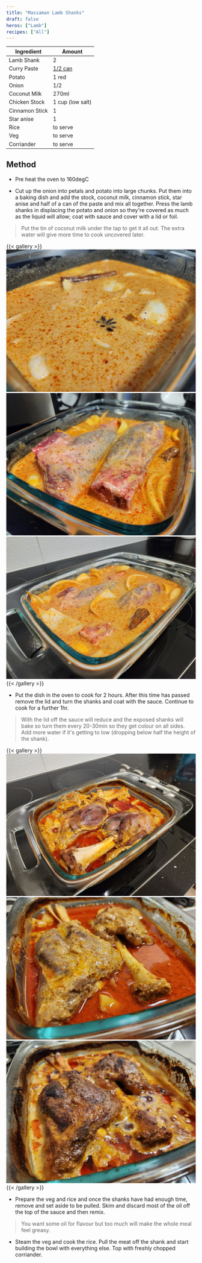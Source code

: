 ```yaml
---
title: "Massaman Lamb Shanks"
draft: false
heros: ["Lamb"]
recipes: ["All"]
---
```


| Ingredient  | Amount |
| ----- | ---- |
| Lamb Shank | 2 |
| Curry Paste | [1/2 can](gallery/Maesri_Paste.jpg) |
| Potato | 1 red |
| Onion | 1/2 |
| Coconut Milk | 270ml |
| Chicken Stock | 1 cup (low salt) |
| Cinnamon Stick | 1 |
| Star anise | 1 |
| Rice | to serve |
| Veg | to serve |
| Corriander | to serve |

## Method

- Pre heat the oven to 160degC

- Cut up the onion into petals and potato into large chunks. Put them into a baking dish and add the stock, coconut milk, cinnamon stick, star anise and half of a can of the paste and mix all together. Press the lamb shanks in displacing the potato and onion so they're covered as much as the liquid will allow; coat with sauce and cover with a lid or foil.

>Put the tin of coconut milk under the tap to get it all out. The extra water will give more time to cook uncovered later.

{{< gallery >}}
  <img src="gallery/a1.jpg" class="grid-w33" />
  <img src="gallery/a2.jpg" class="grid-w33" />
  <img src="gallery/a3.jpg" class="grid-w33" />
{{< /gallery >}}

- Put the dish in the oven to cook for 2 hours. After this time has passed remove the lid and turn the shanks and coat with the sauce. Continue to cook for a further 1hr.

>With the lid off the sauce will reduce and the exposed shanks will bake so turn them every 20-30min so they get colour on all sides. Add more water if it's getting to low (dropping below half the height of the shank).

{{< gallery >}}
  <img src="gallery/b1.jpg" class="grid-w33" />
  <img src="gallery/b2.jpg" class="grid-w33" />
  <img src="gallery/b3.jpg" class="grid-w33" />
{{< /gallery >}}

- Prepare the veg and rice and once the shanks have had enough time, remove and set aside to be pulled. Skim and discard most of the oil off the top of the sauce and then remix.

>You want some oil for flavour but too much will make the whole meal feel greasy.

- Steam the veg and cook the rice. Pull the meat off the shank and start building the bowl with everything else. Top with freshly chopped corriander.
